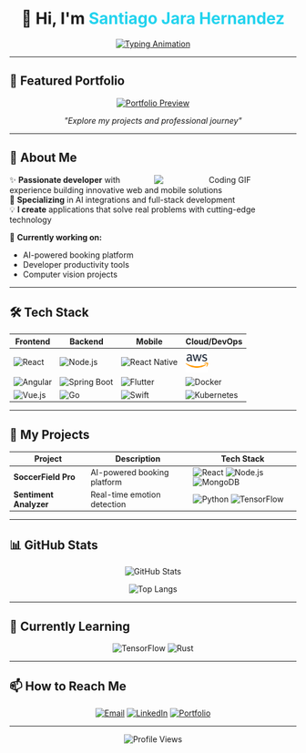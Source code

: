 # <div align="center">👋 Hi, I'm <span style="color:#22D3EE">Santiago Jara Hernandez</span></div>

<div align="center">
  
  [![Typing Animation](https://readme-typing-svg.demolab.com?font=Fira+Code&pause=1000&color=22D3EE&center=true&vCenter=true&width=500&lines=Full-Stack+Developer;AI+Integration+Specialist;Mobile+App+Developer;Clean+Code+Advocate)](https://git.io/typing-svg)

</div>

---

## 🌟 Featured Portfolio

<div align="center">
  
[![Portfolio Preview](https://img.shields.io/badge/🚀_View_My_Portfolio-FF7139?style=for-the-badge&logo=firefox&logoColor=white)](https://yourportfolio.com)
  
*"Explore my projects and professional journey"*  

</div>

---

## 📌 About Me

<p align="center">
  <img src="https://media.giphy.com/media/L1R1tvI9svkIWwpVYr/giphy.gif" width="250" align="right" alt="Coding GIF">
</p>

✨ **Passionate developer** with experience building innovative web and mobile solutions  
🚀 **Specializing** in AI integrations and full-stack development  
💡 **I create** applications that solve real problems with cutting-edge technology  

🔭 **Currently working on:**  

- AI-powered booking platform  
- Developer productivity tools  
- Computer vision projects  

---

## 🛠 Tech Stack

<div align="center">

| **Frontend** | **Backend** | **Mobile** | **Cloud/DevOps** |
|--------------|-------------|------------|------------------|
| <img src="https://cdn.jsdelivr.net/gh/devicons/devicon/icons/react/react-original.svg" width="40" alt="React"/> | <img src="https://cdn.jsdelivr.net/gh/devicons/devicon/icons/nodejs/nodejs-original.svg" width="40" alt="Node.js"/> | <img src="https://cdn.jsdelivr.net/gh/devicons/devicon/icons/react/react-original.svg" width="40" alt="React Native"/> | <img src="https://raw.githubusercontent.com/devicons/devicon/master/icons/amazonwebservices/amazonwebservices-original-wordmark.svg" width="40" alt="AWS"/> |
| <img src="https://cdn.jsdelivr.net/gh/devicons/devicon/icons/angularjs/angularjs-original.svg" width="40" alt="Angular"/> | <img src="https://cdn.jsdelivr.net/gh/devicons/devicon/icons/spring/spring-original.svg" width="40" alt="Spring Boot"/> | <img src="https://cdn.jsdelivr.net/gh/devicons/devicon/icons/flutter/flutter-original.svg" width="40" alt="Flutter"/> | <img src="https://cdn.jsdelivr.net/gh/devicons/devicon/icons/docker/docker-original.svg" width="40" alt="Docker"/> |
| <img src="https://cdn.jsdelivr.net/gh/devicons/devicon/icons/vuejs/vuejs-original.svg" width="40" alt="Vue.js"/> | <img src="https://cdn.jsdelivr.net/gh/devicons/devicon/icons/go/go-original.svg" width="40" alt="Go"/> | <img src="https://cdn.jsdelivr.net/gh/devicons/devicon/icons/swift/swift-original.svg" width="40" alt="Swift"/> | <img src="https://cdn.jsdelivr.net/gh/devicons/devicon/icons/kubernetes/kubernetes-plain.svg" width="40" alt="Kubernetes"/> |

</div>

---

## 🚀 My Projects

| Project | Description | Tech Stack |
|---------|-------------|------------|
| **SoccerField Pro** | AI-powered booking platform | ![React](https://img.shields.io/badge/-React-61DAFB?logo=react&logoColor=white) ![Node.js](https://img.shields.io/badge/-Node.js-339933?logo=nodedotjs&logoColor=white) ![MongoDB](https://img.shields.io/badge/-MongoDB-47A248?logo=mongodb&logoColor=white) |
| **Sentiment Analyzer** | Real-time emotion detection | ![Python](https://img.shields.io/badge/-Python-3776AB?logo=python&logoColor=white) ![TensorFlow](https://img.shields.io/badge/-TensorFlow-FF6F00?logo=tensorflow&logoColor=white) |

---

## 📊 GitHub Stats

<div align="center">

![GitHub Stats](https://github-readme-stats.vercel.app/api?username=santiagojarahernandez&show_icons=true&theme=radical)

![Top Langs](https://github-readme-stats.vercel.app/api/top-langs/?username=santiagojarahernandez&layout=compact&theme=radical)

</div>

---

## 🌱 Currently Learning

<div align="center">

![TensorFlow](https://img.shields.io/badge/TensorFlow-FF6F00?logo=tensorflow&logoColor=white)
![Rust](https://img.shields.io/badge/Rust-000000?logo=rust&logoColor=white)

</div>

---

## 📫 How to Reach Me

<div align="center">

[![Email](https://img.shields.io/badge/Email-D14836?logo=gmail&logoColor=white)](mailto:santiagojara1306@gmail.com)
[![LinkedIn](https://img.shields.io/badge/LinkedIn-0077B5?logo=linkedin&logoColor=white)](https://linkedin.com/in/santiago-jara-hernandez)
[![Portfolio](https://img.shields.io/badge/Portfolio-FF7139?logo=firefox&logoColor=white)](https://yourportfolio.com)

</div>

---

<div align="center">

![Profile Views](https://komarev.com/ghpvc/?username=santiagojarahernandez&label=Profile+Views&color=blueviolet&style=flat-square)

</div>
